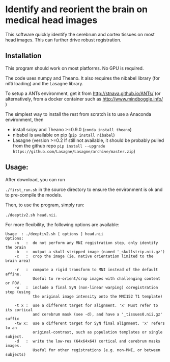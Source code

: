 # Identify and reorient the brain on medical head images

This software quickly identify the cerebrum and cortex tissues on most head images.
This can further drive robust registration.

## Installation

This program should work on most platforms. No GPU is required.

The code uses numpy and Theano. It also requires the nibabel library (for nifti loading) and the Lasagne library.

To setup a ANTs environment, get it from http://stnava.github.io/ANTs/ (or alternatively, from a docker container such as http://www.mindboggle.info/ )

The simplest way to install the rest from scratch is to use a Anaconda environment, then
* install scipy and Theano >=0.9.0 (`conda install theano`)
* nibabel is available on pip (`pip install nibabel`)
* Lasagne (version >=0.2 If still not available, it should be probably pulled from the github repo `pip install --upgrade https://github.com/Lasagne/Lasagne/archive/master.zip`)


## Usage:
After download, you can run

`./first_run.sh` in the source directory to ensure the environment is ok and to pre-compile the models.

Then, to use the program, simply run:

`./deeptiv2.sh head.nii`.

For more flexibility, the following options are available:

```
Usage  : ./deeptiv2.sh [ options ] head.nii
Options: 
    -n   :  do not perform any MNI registration step, only identify the brain
    -b   :  output a skull-stripped image (named '_skullstrip.nii.gz')
    -c   :  crop the image (ie. native orientation limited to the brain area)

    -r   :  compute a rigid transform to MNI instead of the default affine.
            Useful to re-orient/crop images with challenging content or FOV.
    -w   :  include a final SyN (non-linear warping) coregistration step (using
            the original image intensity onto the MNI152 T1 template)

    -t x :  use a different target for alignment. 'x' Must refer to its cortical
            and cerebrum mask (see -d), and have a '_tissues0.nii.gz' suffix
    -tw x:  use a different target for SyN final alignment. 'x' refers to an
            original-contrast, such as population templates or single subject.
    -d   :  write the low-res (64x64x64) cortical and cerebrum masks images.
            Useful for other registrations (e.g. non-MNI, or between subjects)
```
